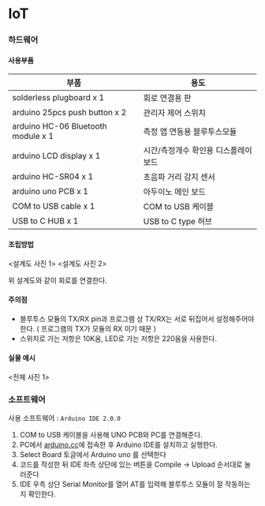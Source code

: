 # IoT
### 하드웨어
#### 사용부품
|부품|용도  |
|--|--|
| solderless plugboard x 1 | 회로 연결용 판 |
| arduino 25pcs push button x 2 | 관리자 제어 스위치 |
| arduino HC-06 Bluetooth module x 1 | 측정 앱 연동용 블루투스모듈 |
| arduino LCD display x 1 | 시간/측정개수 확인용 디스플레이 보드 |
| arduino HC-SR04 x 1 | 초음파 거리 감지 센서 |
| arduino uno PCB x 1 | 아두이노 메인 보드 |
| COM to USB cable x 1 | COM to USB 케이블 |
| USB to C HUB x 1 | USB to C type 허브 |

#### 조립방법


<설계도 사진 1>
<설계도 사진 2>

위 설계도와 같이 회로를 연결한다.

#### 주의점 
- 블루투스 모듈의 TX/RX pin과 프로그램 상 TX/RX는 서로 뒤집어서 설정해주어야 한다. ( 프로그램의 TX가 모듈의 RX 이기 때문 )
- 스위치로 가는 저항은 10K옴, LED로 가는 저항은 220옴을 사용한다.


#### 실물 예시
<전체 사진 1>

### 소프트웨어

사용 소프트웨어 : `Arduino IDE 2.0.0`
1. COM to USB 케이블을 사용해 UNO PCB와 PC를 연결해준다.
2. PC에서 [arduino.cc](https://www.arduino.cc/en/software)에 접속한 후 Arduino IDE를 설치하고 실행한다.
3. Select Board 토글에서 Arduino uno 를 선택한다
4. 코드를 작성한 뒤 IDE 좌측 상단에 있는 버튼을 Compile -> Upload 순서대로 눌러준다
5. IDE 우측 상단 Serial Monitor를 열어 AT를 입력해 블루투스 모듈이 잘 작동하는지 확인한다.
